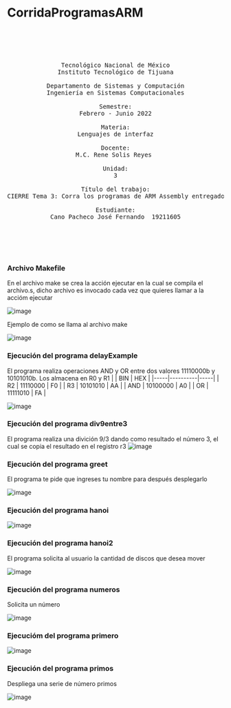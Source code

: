 # CorridaProgramasARM
<pre>

	<p align=center>

Tecnológico Nacional de México
Instituto Tecnológico de Tijuana

Departamento de Sistemas y Computación
Ingeniería en Sistemas Computacionales

Semestre:
Febrero - Junio 2022

Materia:
Lenguajes de interfaz

Docente:
M.C. Rene Solis Reyes 

Unidad:
3

Título del trabajo:
CIERRE Tema 3: Corra los programas de ARM Assembly entregados a su revisión. 

Estudiante:
Cano Pacheco José Fernando	19211605

	</p>

</pre>

### Archivo Makefile
En el archivo make se crea la acción ejecutar en la cual se compila el archivo.s, dicho archivo es invocado cada vez que quieres llamar a la accióm ejecutar

![image](https://user-images.githubusercontent.com/84409826/169448273-dfab9eef-0220-47d5-8888-f7046d6029ab.png)

Ejemplo de como se llama al archivo make 

![image](https://user-images.githubusercontent.com/84409826/169448382-1dfb3f9f-7e5f-47b4-85c0-a436a774fa90.png)

### Ejecución del programa delayExample
El programa realiza operaciones AND y OR entre dos valores 11110000b y 10101010b. 
Los almacena en R0 y R1
|     | BIN      | HEX |
|-----|----------|-----|
| R2  | 11110000 | F0  |
| R3  | 10101010 | AA  |
| AND | 10100000 | A0  |
| OR  | 11111010 | FA  |

![image](https://user-images.githubusercontent.com/84409826/169451694-ba6fbc2b-1f8e-404d-b318-42ed024b75c2.png)


### Ejecución del programa div9entre3
El programa realiza una divición 9/3 dando como resultado el número 3, el cual se copia el resultado en el registro r3
![image](https://user-images.githubusercontent.com/84409826/169449555-53c00317-0a56-4d51-afd0-5b5ece224c26.png)

### Ejecución del programa greet
El programa te pide que ingreses tu nombre para después desplegarlo

![image](https://user-images.githubusercontent.com/84409826/169450221-38b45a22-7efa-4c1e-a6b1-2400ebb7f3f7.png)

### Ejecución del programa hanoi
![image](https://user-images.githubusercontent.com/84409826/169451881-12d68ac9-d937-453a-a7fc-c6c4d40095fd.png)


### Ejecución del programa hanoi2
El programa solicita al usuario la cantidad de discos que desea mover

![image](https://user-images.githubusercontent.com/84409826/169448772-b7d10369-7e91-480d-b73f-042ef32b21d7.png)

### Ejecución del programa numeros
Solicita un número

![image](https://user-images.githubusercontent.com/84409826/169454891-9a12db7c-e78a-460b-8dad-9f01e090695a.png)

### Ejecucióm del programa primero

![image](https://user-images.githubusercontent.com/84409826/169455582-276dea06-9afc-423c-bf05-2ce933f0503a.png)

### Ejecución del programa primos 
Despliega una serie de número primos

![image](https://user-images.githubusercontent.com/84409826/169455803-4147528f-24c5-4344-9950-77327d979270.png)
